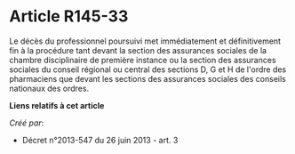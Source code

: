 # Article R145-33

Le décès du professionnel poursuivi met immédiatement et définitivement fin à la procédure tant devant la section des
assurances sociales de la chambre disciplinaire de première instance ou la section des assurances sociales du conseil
régional ou central des sections D, G et H de l'ordre des pharmaciens que devant les sections des assurances sociales des
conseils nationaux des ordres.

**Liens relatifs à cet article**

_Créé par_:

  - Décret n°2013-547 du 26 juin 2013 - art. 3
